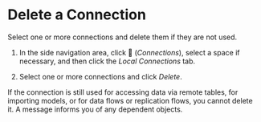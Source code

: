 <!-- loioe90c290260a04dfa94062e1d2824113e -->

<link rel="stylesheet" type="text/css" href="../css/sap-icons.css"/>

# Delete a Connection

Select one or more connections and delete them if they are not used.

1.  In the side navigation area, click <span class="FPA-icons-V3"></span> \(*Connections*\), select a space if necessary, and then click the *Local Connections* tab.

2.  Select one or more connections and click *Delete*.


If the connection is still used for accessing data via remote tables, for importing models, or for data flows or replication flows, you cannot delete it. A message informs you of any dependent objects.

